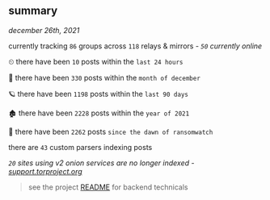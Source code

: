 
## summary
_december 26th, 2021_

currently tracking `86` groups across `118` relays & mirrors - _`50` currently online_

⏲ there have been `10` posts within the `last 24 hours`

🦈 there have been `330` posts within the `month of december`

🪐 there have been `1198` posts within the `last 90 days`

🏚 there have been `2228` posts within the `year of 2021`

🦕 there have been `2262` posts `since the dawn of ransomwatch`

there are `43` custom parsers indexing posts

_`20` sites using v2 onion services are no longer indexed - [support.torproject.org](https://support.torproject.org/onionservices/v2-deprecation/)_

> see the project [README](https://github.com/thetanz/ransomwatch#ransomwatch--) for backend technicals
